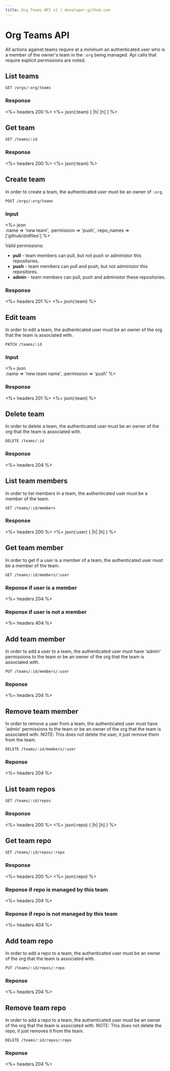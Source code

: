 ```yaml
---
title: Org Teams API v3 | developer.github.com
---
```


# Org Teams API

All actions against teams require at a minimum an authenticated user who
is a member of the owner's team in the `:org` being managed. Api calls
that require explicit permissions are noted.

## List teams

    GET /orgs/:org/teams

### Response

<%= headers 200 %>
<%= json(:team) { |h| [h] } %>

## Get team

    GET /teams/:id

### Response

<%= headers 200 %>
<%= json(:team) %>

## Create team

In order to create a team, the authenticated user must be an owner of
`:org`.

    POST /orgs/:org/teams

### Input

<%= json \
	:name => 'new team',
	:permission => 'push',
	:repo_names => ['github/dotfiles'] %>

Valid permissions:

* **pull** - team members can pull, but not push or administor this
	repositories.
* **push** - team members can pull and push, but not administor this
	repositores.
* **admin** - team members can pull, push and administor these
	repositories.

### Response

<%= headers 201 %>
<%= json(:team) %>

## Edit team

In order to edit a team, the authenticated user must be an owner of
the org that the team is associated with.

    PATCH /teams/:id

### Input

<%= json \
	:name => 'new team name',
	:permission => 'push' %>

### Response

<%= headers 201 %>
<%= json(:team) %>

## Delete team

In order to delete a team, the authenticated user must be an owner of
the org that the team is associated with.

    DELETE /teams/:id

### Response

<%= headers 204 %>

## List team members

In order to list members in a team, the authenticated user must be a
member of the team.

    GET /teams/:id/members

### Response

<%= headers 200 %>
<%= json(:user) { |h| [h] } %>

## Get team member

In order to get if a user is a member of a team, the authenticated user
must be a member of the team.

    GET /teams/:id/members/:user

### Reponse if user is a member

<%= headers 204 %>

### Reponse if user is not a member

<%= headers 404 %>

## Add team member

In order to add a user to a team, the authenticated user must have
'admin' permissions to the team or be an owner of the org that the team
is associated with.

    PUT /teams/:id/members/:user

### Reponse

<%= headers 204 %>

## Remove team member

In order to remove a user from a team, the authenticated user must have
'admin' permissions to the team or be an owner of the org that the team
is associated with.
NOTE: This does not delete the user, it just remove them from the team.

    DELETE /teams/:id/members/:user

### Reponse

<%= headers 204 %>

## List team repos

    GET /teams/:id/repos

### Response

<%= headers 200 %>
<%= json(:repo) { |h| [h] } %>

## Get team repo

    GET /teams/:id/repos/:repo

### Response

<%= headers 200 %>
<%= json(:repo) %>

### Reponse if repo is managed by this team

<%= headers 204 %>

### Reponse if repo is not managed by this team

<%= headers 404 %>

## Add team repo

In order to add a repo to a team, the authenticated user must be an
owner of the org that the team is associated with.

    PUT /teams/:id/repos/:repo

### Reponse

<%= headers 204 %>

## Remove team repo

In order to add a repo to a team, the authenticated user must be an
owner of the org that the team is associated with.
NOTE: This does not delete the repo, it just removes it from the team.

    DELETE /teams/:id/repos/:repo

### Reponse

<%= headers 204 %>

